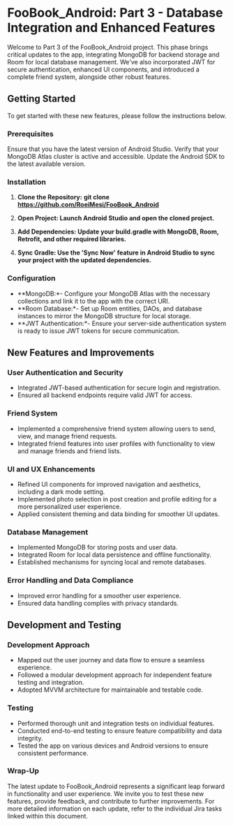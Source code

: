 # FooBook_Android: Part 3 - Database Integration and Enhanced Features
Welcome to Part 3 of the FooBook_Android project. This phase brings critical updates to the app, integrating MongoDB for backend storage and Room for local database management. We've also incorporated JWT for secure authentication, enhanced UI components, and introduced a complete friend system, alongside other robust features.

## Getting Started
To get started with these new features, please follow the instructions below.

### Prerequisites
Ensure that you have the latest version of Android Studio.
Verify that your MongoDB Atlas cluster is active and accessible.
Update the Android SDK to the latest available version.

### Installation
1. **Clone the Repository:**
   **git clone https://github.com/RoeiMesi/FooBook_Android**
   
2. **Open Project: Launch Android Studio and open the cloned project.**

3. **Add Dependencies: Update your build.gradle with MongoDB, Room, Retrofit, and other required libraries.**

4. **Sync Gradle: Use the 'Sync Now' feature in Android Studio to sync your project with the updated dependencies.**

### Configuration
- **MongoDB:*- Configure your MongoDB Atlas with the necessary collections and link it to the app with the correct URI.
- **Room Database:*- Set up Room entities, DAOs, and database instances to mirror the MongoDB structure for local storage.
- **JWT Authentication:*- Ensure your server-side authentication system is ready to issue JWT tokens for secure communication.

## New Features and Improvements

### User Authentication and Security
- Integrated JWT-based authentication for secure login and registration.
- Ensured all backend endpoints require valid JWT for access.

### Friend System
- Implemented a comprehensive friend system allowing users to send, view, and manage friend requests.
- Integrated friend features into user profiles with functionality to view and manage friends and friend lists.

### UI and UX Enhancements
- Refined UI components for improved navigation and aesthetics, including a dark mode setting.
- Implemented photo selection in post creation and profile editing for a more personalized user experience.
- Applied consistent theming and data binding for smoother UI updates.

### Database Management
- Implemented MongoDB for storing posts and user data.
- Integrated Room for local data persistence and offline functionality.
- Established mechanisms for syncing local and remote databases.

### Error Handling and Data Compliance
- Improved error handling for a smoother user experience.
- Ensured data handling complies with privacy standards.

## Development and Testing
### Development Approach
- Mapped out the user journey and data flow to ensure a seamless experience.
- Followed a modular development approach for independent feature testing and integration.
- Adopted MVVM architecture for maintainable and testable code.

### Testing
- Performed thorough unit and integration tests on individual features.
- Conducted end-to-end testing to ensure feature compatibility and data integrity.
- Tested the app on various devices and Android versions to ensure consistent performance.

### Wrap-Up
The latest update to FooBook_Android represents a significant leap forward in functionality and user experience. We invite you to test these new features, provide feedback, and contribute to further improvements.
For more detailed information on each update, refer to the individual Jira tasks linked within this document.